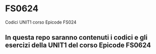 # FS0624
Codici UNIT1 corso Epicode FS024

## In questa repo saranno contenuti i codici e gli esercizi della UNIT1 del corso Epicode FS0624
